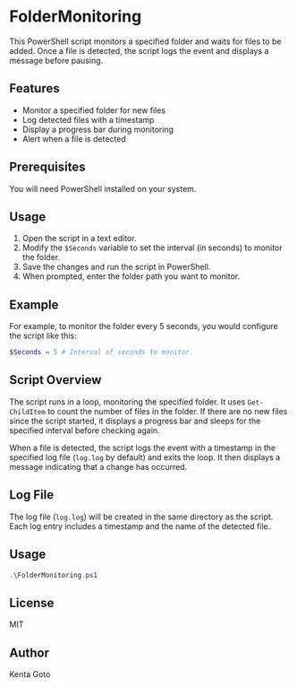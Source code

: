 # FolderMonitoring

This PowerShell script monitors a specified folder and waits for files to be added. Once a file is detected, the script logs the event and displays a message before pausing.

## Features

- Monitor a specified folder for new files
- Log detected files with a timestamp
- Display a progress bar during monitoring
- Alert when a file is detected

## Prerequisites

You will need PowerShell installed on your system.

## Usage

1. Open the script in a text editor.
2. Modify the `$Seconds` variable to set the interval (in seconds) to monitor the folder.
3. Save the changes and run the script in PowerShell.
4. When prompted, enter the folder path you want to monitor.

## Example

For example, to monitor the folder every 5 seconds, you would configure the script like this:

```powershell
$Seconds = 5 # Interval of seconds to monitor.
```


## Script Overview

The script runs in a loop, monitoring the specified folder. It uses `Get-ChildItem` to count the number of files in the folder. If there are no new files since the script started, it displays a progress bar and sleeps for the specified interval before checking again.

When a file is detected, the script logs the event with a timestamp in the specified log file (`log.log` by default) and exits the loop. It then displays a message indicating that a change has occurred.

## Log File

The log file (`log.log`) will be created in the same directory as the script. Each log entry includes a timestamp and the name of the detected file.

## Usage

```powershell
.\FolderMonitoring.ps1
```

## License

MIT

## Author

Kenta Goto
